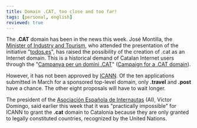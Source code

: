```yaml
---
title: Domain .CAT, too close and too far!
tags: [personal, english]
reviewed: true
---
```

The **.CAT** domain has been in the news this week. José Montilla, the [Minister of Industry and Tourism](http://www.min.es/), who attended the presentation of the initiative "[todos.es](http://www.todos.es)", has raised the possibility of the creation of .cat as an Internet domain. This is a historical demand of Catalan Internet users through the "[Campanya per un domini .CAT](http://www.puntcat.org)" ([Campaign for a .CAT domain](http://www.puntcat.org/default.asp?idioma=I)).  
  
However, it has not been approved by [ICANN](http://www.icann.org). Of the ten applications submitted in March for a sponsored top-level domain, only **.travel** and **.post** have a chance. The other eight proposals will have to wait longer.  
  
The president of the [Asociación Española de Internautas](http://www.internautas.org/) (AI), Víctor Domingo, said earlier this week that it was "practically impossible" for ICANN to grant the **.cat** domain to Catalonia because they are only granted to legally constituted countries, recognized by the United Nations.
